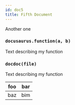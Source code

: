 ```yaml
---
id: doc5
title: Fifth Document
---
```


Another one

### `docusaurus.function(a, b)`

Text describing my function

### `docdoc(file)`

Text describing my function

| foo | bar |
| --- | --- |
| baz | bim |
